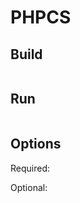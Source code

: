 # PHPCS

## Build

```shell

```

## Run

```shell

```

## Options

Required:



Optional:



```shell

```